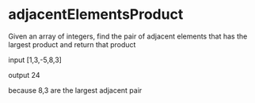 # adjacentElementsProduct

Given an array of integers, find the pair of adjacent elements that has the largest product and return that product

input [1,3,-5,8,3]

output 24

because 8,3 are the largest adjacent pair
